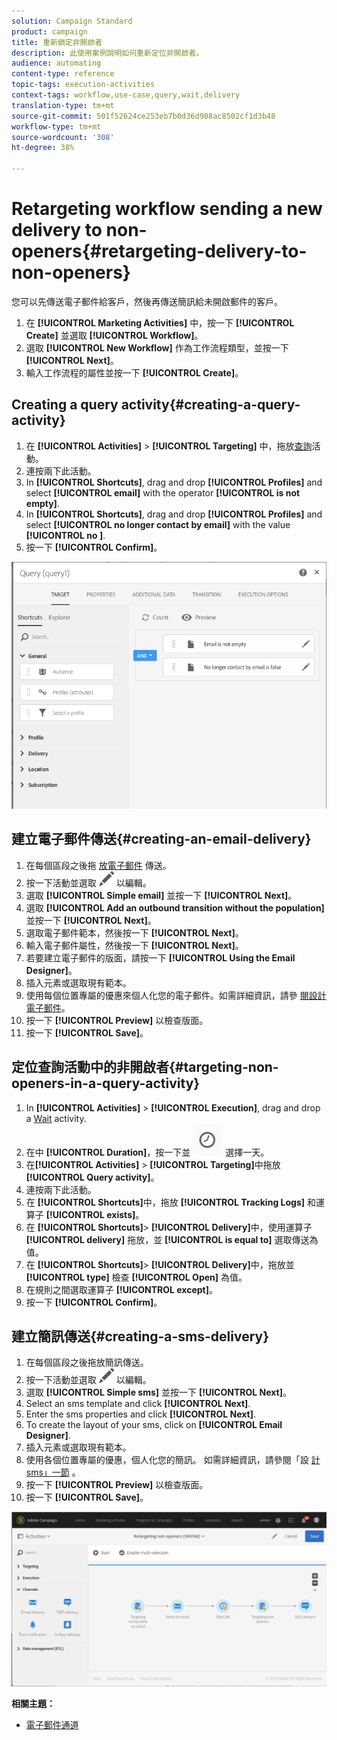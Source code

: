 ```yaml
---
solution: Campaign Standard
product: campaign
title: 重新鎖定非開啟者
description: 此使用案例說明如何重新定位非開啟者。
audience: automating
content-type: reference
topic-tags: execution-activities
context-tags: workflow,use-case,query,wait,delivery
translation-type: tm+mt
source-git-commit: 501f52624ce253eb7b0d36d908ac8502cf1d3b48
workflow-type: tm+mt
source-wordcount: '308'
ht-degree: 38%

---
```



# Retargeting workflow sending a new delivery to non-openers{#retargeting-delivery-to-non-openers}

您可以先傳送電子郵件給客戶，然後再傳送簡訊給未開啟郵件的客戶。

1. 在 **[!UICONTROL Marketing Activities]** 中，按一下 **[!UICONTROL Create]** 並選取 **[!UICONTROL Workflow]**。
1. 選取 **[!UICONTROL New Workflow]** 作為工作流程類型，並按一下 **[!UICONTROL Next]**。
1. 輸入工作流程的屬性並按一下 **[!UICONTROL Create]**。

## Creating a query activity{#creating-a-query-activity}

1. 在 **[!UICONTROL Activities]** > **[!UICONTROL Targeting]** 中，拖放[查詢](../../automating/using/query.md)活動。
1. 連按兩下此活動。
1. In **[!UICONTROL Shortcuts]**, drag and drop **[!UICONTROL Profiles]** and select **[!UICONTROL email]** with the operator **[!UICONTROL is not empty]**.
1. In **[!UICONTROL Shortcuts]**, drag and drop **[!UICONTROL Profiles]** and select **[!UICONTROL no longer contact by email]** with the value **[!UICONTROL no ]**.
1. 按一下 **[!UICONTROL Confirm]**。

![](assets/wf-complement-query.png)

## 建立電子郵件傳送{#creating-an-email-delivery}

1. 在每個區段之後拖 [放電子郵件](../../automating/using/email-delivery.md) 傳送。
1. 按一下活動並選取 ![](assets/edit_darkgrey-24px.png) 以編輯。
1. 選取 **[!UICONTROL Simple email]** 並按一下 **[!UICONTROL Next]**。
1. 選取 **[!UICONTROL Add an outbound transition without the population]** 並按一下 **[!UICONTROL Next]**。
1. 選取電子郵件範本，然後按一下 **[!UICONTROL Next]**。
1. 輸入電子郵件屬性，然後按一下 **[!UICONTROL Next]**。
1. 若要建立電子郵件的版面，請按一下 **[!UICONTROL Using the Email Designer]**。
1. 插入元素或選取現有範本。
1. 使用每個位置專屬的優惠來個人化您的電子郵件。如需詳細資訊，請參 [閱設計電子郵件](../../designing/using/designing-from-scratch.md#designing-an-email-content-from-scratch)。
1. 按一下 **[!UICONTROL Preview]** 以檢查版面。
1. 按一下 **[!UICONTROL Save]**。

## 定位查詢活動中的非開啟者{#targeting-non-openers-in-a-query-activity}

1. In **[!UICONTROL Activities]** > **[!UICONTROL Execution]**, drag and drop a [Wait](../../automating/using/wait.md) activity.
1. 在中 **[!UICONTROL Duration]**，按一下並 ![](assets/duration-icon.png) 選擇一天。
1. 在&#x200B;**[!UICONTROL Activities]** > **[!UICONTROL Targeting]**&#x200B;中拖放 **[!UICONTROL Query activity]**。
1. 連按兩下此活動。
1. 在 **[!UICONTROL Shortcuts]**&#x200B;中，拖放 **[!UICONTROL Tracking Logs]** 和運算子 **[!UICONTROL exists]**。
1. 在 **[!UICONTROL Shortcuts]**> **[!UICONTROL Delivery]**&#x200B;中，使用運算子 **[!UICONTROL delivery]** 拖放，並 **[!UICONTROL is equal to]** 選取傳送為值。
1. 在 **[!UICONTROL Shortcuts]**> **[!UICONTROL Delivery]**&#x200B;中，拖放並 **[!UICONTROL type]** 檢查 **[!UICONTROL Open]** 為值。
1. 在規則之間選取運算子 **[!UICONTROL except]**。
1. 按一下 **[!UICONTROL Confirm]**。

## 建立簡訊傳送{#creating-a-sms-delivery}

1. 在每個區段之後拖放簡訊傳送。
1. 按一下活動並選取 ![](assets/edit_darkgrey-24px.png) 以編輯。
1. 選取 **[!UICONTROL Simple sms]** 並按一下 **[!UICONTROL Next]**。
1. Select an sms template and click **[!UICONTROL Next]**.
1. Enter the sms properties and click **[!UICONTROL Next]**.
1. To create the layout of your sms, click on **[!UICONTROL Email Designer]**.
1. 插入元素或選取現有範本。
1. 使用各個位置專屬的優惠，個人化您的簡訊。
如需詳細資訊，請參閱「設 [計sms」一節](../../channels/using/creating-an-sms-message.md) 。
1. 按一下 **[!UICONTROL Preview]** 以檢查版面。
1. 按一下 **[!UICONTROL Save]**。

![](assets/wf-retargeting-non-openers.png)

**相關主題：**

* [電子郵件通道](../../channels/using/creating-an-email.md)
